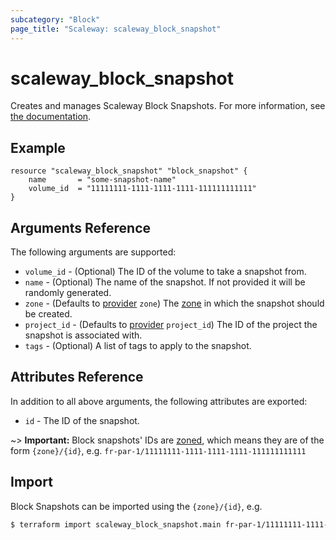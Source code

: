 ```yaml
---
subcategory: "Block"
page_title: "Scaleway: scaleway_block_snapshot"
---
```


# scaleway_block_snapshot

Creates and manages Scaleway Block Snapshots.
For more information, see [the documentation](https://www.scaleway.com/en/developers/api/block/).

## Example

```hcl
resource "scaleway_block_snapshot" "block_snapshot" {
    name       = "some-snapshot-name"
    volume_id  = "11111111-1111-1111-1111-111111111111"
}
```

## Arguments Reference

The following arguments are supported:

- `volume_id` - (Optional) The ID of the volume to take a snapshot from.
- `name` - (Optional) The name of the snapshot. If not provided it will be randomly generated.
- `zone` - (Defaults to [provider](../index.md#zone) `zone`) The [zone](../guides/regions_and_zones.md#zones) in which the snapshot should be created.
- `project_id` - (Defaults to [provider](../index.md#project_id) `project_id`) The ID of the project the snapshot is associated with.
- `tags` - (Optional) A list of tags to apply to the snapshot.

## Attributes Reference

In addition to all above arguments, the following attributes are exported:

- `id` - The ID of the snapshot.

~> **Important:** Block snapshots' IDs are [zoned](../guides/regions_and_zones.md#resource-ids), which means they are of the form `{zone}/{id}`, e.g. `fr-par-1/11111111-1111-1111-1111-111111111111`

## Import

Block Snapshots can be imported using the `{zone}/{id}`, e.g.

```bash
$ terraform import scaleway_block_snapshot.main fr-par-1/11111111-1111-1111-1111-111111111111
```
